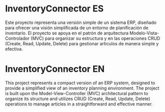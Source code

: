 # InventoryConnector ES
Este proyecto representa una versión simple de un sistema ERP, diseñado para ofrecer una visión simplificada de un entorno de planificación de inventario. 
El proyecto se apoya en el patrón de arquitectura Modelo-Vista-Controlador (MVC) para organizar su estructura y en las operaciones CRUD (Create, Read, Update, Delete) 
para gestionar articulos de manera simple y efectiva.

# InventoryConnector EN
This project represents a compact version of an ERP system, designed to provide a simplified view of an inventory planning environment. 
The project is built upon the Model-View-Controller (MVC) architectural pattern to organize its structure and utilizes CRUD (Create, Read, Update, Delete) 
operations to manage articles in a straightforward and effective manner.
